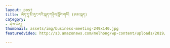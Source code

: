 ```yaml
---
layout: post
title: མེད་དུ་མི་རུང་བའི་སྐད་གཉིས་སློབ་གསོ། (ཨམ་སྐད)
category:
- ཤེས་ཡོན།
thumbnail: assets/img/business-meeting-249x140.jpg
featuredvideo: http://s3.amazonaws.com/melhong/wp-content/uploads/2019/04/26001917/B-S-final-Amdo.mp4

---
```

